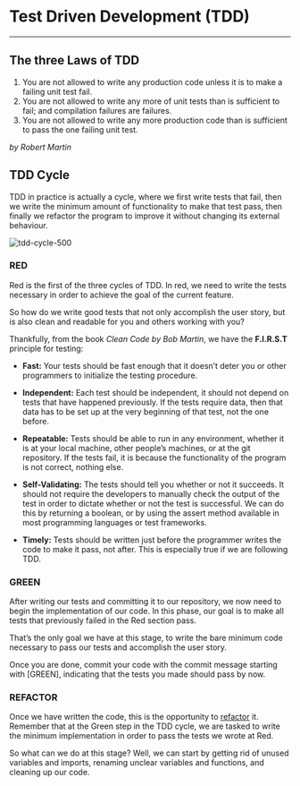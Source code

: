 # Test Driven Development (TDD)
---

## The three Laws of TDD
1. You are not allowed to write any production code unless it is to make a failing unit test fail.
2. You are not allowed to write any more of unit tests than is sufficient to fail; and compilation failures are failures.
3. You are not allowed to write any more production code than is sufficient to pass the one failing unit test.

_by Robert Martin_

## TDD Cycle

TDD in practice is actually a cycle, where we first write tests that fail, then we write the minimum amount of functionality to make that test pass, then finally we refactor the program to improve it without changing its external behaviour.

![tdd-cycle-500](https://user-images.githubusercontent.com/81258448/184520566-fe657b4f-8d5c-429a-a209-65d7c23ce15c.png)

### RED

Red is the first of the three cycles of TDD. In red, we need to write the tests necessary in order to achieve the goal of the current feature.

So how do we write good tests that not only accomplish the user story, but is also clean and readable for you and others working with you?

Thankfully, from the book _Clean Code by Bob Martin_, we have the **F.I.R.S.T** principle for testing:

- **Fast:** Your tests should be fast enough that it doesn’t deter you or other programmers to initialize the testing procedure.

- **Independent:** Each test should be independent, it should not depend on tests that have happened previously. If the tests require data, then that data has to be set up at the very beginning of that test, not the one before.

- **Repeatable:** Tests should be able to run in any environment, whether it is at your local machine, other people’s machines, or at the git repository. If the tests fail, it is because the functionality of the program is not correct, nothing else.

- **Self-Validating:** The tests should tell you whether or not it succeeds. It should not require the developers to manually check the output of the test in order to dictate whether or not the test is successful. We can do this by returning a boolean, or by using the assert method available in most programming languages or test frameworks.

- **Timely:** Tests should be written just before the programmer writes the code to make it pass, not after. This is especially true if we are following TDD.

### GREEN

After writing our tests and committing it to our repository, we now need to begin the implementation of our code. In this phase, our goal is to make all tests that previously failed in the Red section pass.

That’s the only goal we have at this stage, to write the bare minimum code necessary to pass our tests and accomplish the user story.

Once you are done, commit your code with the commit message starting with [GREEN], indicating that the tests you made should pass by now.

### REFACTOR

Once we have written the code, this is the opportunity to [refactor](https://github.com/mmelamud-godaddy/how-to-become-a-better-developer/blob/main/refactoring.md) it. Remember that at the Green step in the TDD cycle, we are tasked to write the minimum implementation in order to pass the tests we wrote at Red.

So what can we do at this stage? Well, we can start by getting rid of unused variables and imports, renaming unclear variables and functions, and cleaning up our code.
